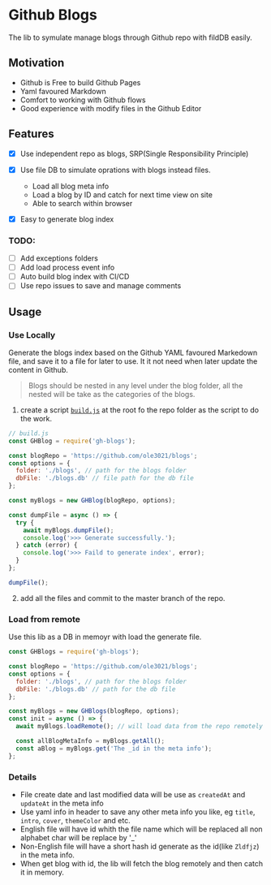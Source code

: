 # Github Blogs

The lib to symulate manage blogs through Github repo with fildDB easily.

## Motivation

* Github is Free to build Github Pages
* Yaml favoured Markdown
* Comfort to working with Github flows
* Good experience with modify files in the Github Editor

## Features

* [x] Use independent repo as blogs, SRP(Single Responsibility Principle)
* [x] Use file DB to simulate oprations with blogs instead files.

  * Load all blog meta info
  * Load a blog by ID and catch for next time view on site
  * Able to search within browser

* [x] Easy to generate blog index

### TODO:

* [ ] Add exceptions folders
* [ ] Add load process event info
* [ ] Auto build blog index with CI/CD
* [ ] Use repo issues to save and manage comments

## Usage

### Use Locally

Generate the blogs index based on the Github YAML favoured Markedown file, and save it to a file for later to use. It it not need when later update the content in Github.

> Blogs should be nested in any level under the blog folder, all the nested will be take as the categories of the blogs.

1.  create a script [`build.js`](https://github.com/ole3021/blogs/blob/master/build.js) at the root fo the repo folder as the script to do the work.

```js
// build.js
const GHBlog = require('gh-blogs');

const blogRepo = 'https://github.com/ole3021/blogs';
const options = {
  folder: './blogs', // path for the blogs folder
  dbFile: './blogs.db' // file path for the db file
};

const myBlogs = new GHBlog(blogRepo, options);

const dumpFile = async () => {
  try {
    await myBlogs.dumpFile();
    console.log('>>> Generate successfully.');
  } catch (error) {
    console.log('>>> Faild to generate index', error);
  }
};

dumpFile();
```

2.  add all the files and commit to the master branch of the repo.

### Load from remote

Use this lib as a DB in memoyr with load the generate file.

```js
const GHBlogs = require('gh-blogs');

const blogRepo = 'https://github.com/ole3021/blogs';
const options = {
  folder: './blogs', // path for the blogs folder
  dbFile: './blogs.db' // path for the db file
};

const myBlogs = new GHBlogs(blogRepo, options);
const init = async () => {
  await myBlogs.loadRemote(); // will load data from the repo remotely

  const allBlogMetaInfo = myBlogs.getAll();
  const aBlog = myBlogs.get('The _id in the meta info');
};
```

### Details

* File create date and last modified data will be use as `createdAt` and `updateAt` in the meta info
* Use yaml info in header to save any other meta info you like, eg `title`, `intro`, `cover`, `themeColor` and etc.
* English file will have id whith the file name which will be replaced all non alphabet char will be replace by '\_'
* Non-English file will have a short hash id generate as the id(like `Zldfjz`) in the meta info.
* When get blog with id, the lib will fetch the blog remotely and then catch it in memory.

